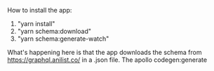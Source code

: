 How to install the app:
1. "yarn install"
2. "yarn schema:download"
3. "yarn schema:generate-watch"
   
What's happening here is that the app downloads the schema from https://graphql.anilist.co/ in a .json file. The apollo codegen:generate